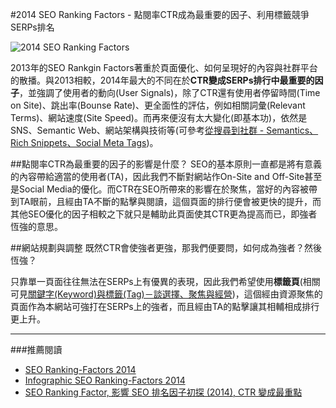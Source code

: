 #2014 SEO Ranking Factors - 點閱率CTR成為最重要的因子、利用標籤競爭SERPs排名

![2014 SEO Ranking Factors](http://www.searchmetrics.com/media/images/knowledge-base/seo-ranking-factors-2014.png)  

2013年的SEO Rankgin Factors著重於頁面優化、如何呈現好的內容與社群平台的散播。與2013相較，2014年最大的不同在於**CTR變成SERPs排行中最重要的因子**，並強調了使用者的動向(User Signals)，除了CTR還有使用者停留時間(Time on Site)、跳出率(Bounse Rate)、更全面性的評估，例如相關詞彙(Relevant Terms)、網站速度(Site Speed)。而再來便沒有太大變化(即基本功)，依然是SNS、Semantic Web、網站架構與技術等(可參考[從搜尋到社群 - Semantics、Rich Snippets、Social Meta Tags](http://bit.ly/1pNGBA3))。

##點閱率CTR為最重要的因子的影響是什麼？
SEO的基本原則一直都是將有意義的內容帶給適當的使用者(TA)，因此我們不斷對網站作On-Site and Off-Site甚至是Social Media的優化。而CTR在SEO所帶來的影響在於聚焦，當好的內容被帶到TA眼前，且經由TA不斷的點擊與閱讀，這個頁面的排行便會被更快的提升，而其他SEO優化的因子相較之下就只是輔助此頁面使其CTR更為提高而已，即強者恆強的意思。

##網站規劃與調整
既然CTR會使強者更強，那我們便要問，如何成為強者？然後恆強？  　　

只靠單一頁面往往無法在SERPs上有優異的表現，因此我們希望使用**標籤頁**(相關可見[關鍵字(Keyword)與標籤(Tag)－談選擇、聚焦與經營](http://bit.ly/1wdiFLc))，這個經由資源聚焦的頁面作為本網站可強打在SERPs上的強者，而且經由TA的點擊讓其相輔相成排行更上升。  

---
###推薦閱讀
- [SEO Ranking-Factors 2014](http://www.searchmetrics.com/en/knowledge-base/ranking-factors)
- [Infographic SEO Ranking-Factors 2014](http://www.searchmetrics.com/en/knowledge-base/ranking-factors/infographic)
- [SEO Ranking Factor, 影響 SEO 排名因子初探 (2014), CTR 變成最重點](http://gene.speaking.tw/2014/09/seo-ranking-factor-seo-2014-ctr.html)